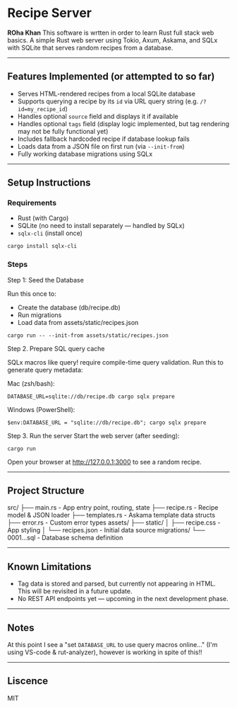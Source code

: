 # Recipe Server
**ROha Khan**
This software is wrtten in order to learn Rust full stack web basics.
A simple Rust web server using Tokio, Axum, Askama, and SQLx with SQLite that serves 
random recipes from a database.

---

## Features Implemented (or attempted to so far)

- Serves HTML-rendered recipes from a local SQLite database
- Supports querying a recipe by its `id` via URL query string (e.g. `/?id=my_recipe_id`)
- Handles optional `source` field and displays it if available
- Handles optional `tags` field (display logic implemented, but tag rendering may not be fully functional yet)
- Includes fallback hardcoded recipe if database lookup fails
- Loads data from a JSON file on first run (via `--init-from`)
- Fully working database migrations using SQLx

---

## Setup Instructions

### Requirements

- Rust (with Cargo)
- SQLite (no need to install separately — handled by SQLx)
- `sqlx-cli` (install once)

```sh
cargo install sqlx-cli
```


### Steps

Step 1: Seed the Database

Run this once to:
- Create the database (db/recipe.db)
- Run migrations
- Load data from assets/static/recipes.json

```
cargo run -- --init-from assets/static/recipes.json
```

Step 2. Prepare SQL query cache

SQLx macros like query! require compile-time query validation. Run this to generate query metadata:

Mac (zsh/bash):
```
DATABASE_URL=sqlite://db/recipe.db cargo sqlx prepare
```

Windows (PowerShell):
```
$env:DATABASE_URL = "sqlite://db/recipe.db"; cargo sqlx prepare
```

Step 3. Run the server
Start the web server (after seeding):
```
cargo run
```
Open your browser at http://127.0.0.1:3000 to see a random recipe.


---

## Project Structure

src/
├── main.rs           - App entry point, routing, state
├── recipe.rs         - Recipe model & JSON loader
├── templates.rs      - Askama template data structs
├── error.rs          - Custom error types
assets/
├── static/
│   ├── recipe.css    - App styling
│   └── recipes.json  - Initial data source
migrations/
└── 0001...sql        - Database schema definition


---

## Known Limitations
- Tag data is stored and parsed, but currently not appearing in HTML. This will be revisited in a future update.
- No REST API endpoints yet — upcoming in the next development phase.

---

## Notes
At this point I see a "set `DATABASE_URL` to use query macros online..." (I'm using VS-code & rut-analyzer), however is working in spite of this!!


---

## Liscence 
MIT